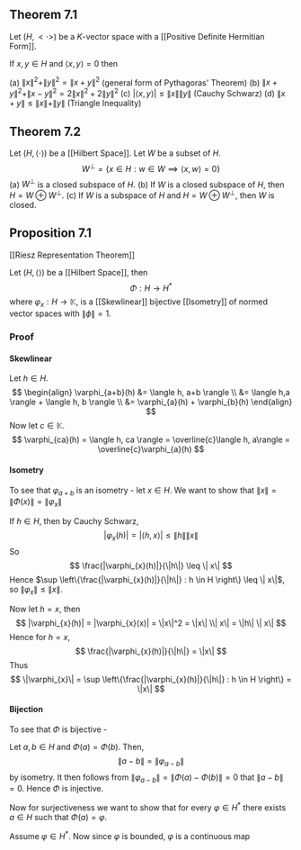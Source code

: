 ## Theorem 7.1

Let $(H, <\cdot>)$ be a $K$-vector space with a [[Positive Definite Hermitian Form]].

If $x,y \in H$ and $\langle x,y \rangle = 0$ then

(a)  $\|x\|^2 + \|y\|^2 = \|x+y\|^2$ (general form of Pythagoras' Theorem)
(b) $\|x+y\|^2 + \|x-y\|^2 = 2\|x\|^2 +2\|y\|^2$
(c) $|\langle x,y \rangle | \leq \|x\|\|y\|$ (Cauchy Schwarz)
(d) $\|x+y\| \leq \|x\| + \|y\|$ (Triangle Inequality)

## Theorem 7.2

Let $(H, \langle \cdot \rangle)$ be a [[Hilbert Space]]. Let $W$ be a subset of $H$.
$$
W^\perp = \{x \in H : w \in W \implies \langle x, w \rangle = 0\}
$$
(a) $W^\perp$ is a closed subspace of $H$.
(b) If $W$ is a closed subspace of $H$, then $H = W \oplus W^\perp$.
(c) If $W$ is a subspace of $H$ and $H = W \oplus W^\perp$, then $W$ is closed.

## Proposition 7.1
[[Riesz Representation Theorem]]

Let $(H, \langle \rangle)$ be a [[Hilbert Space]], then
$$
\Phi: H \rightarrow H^*
$$
where $\varphi_{x} : H \to \mathbb{K}$, is a [[Skewlinear]] bijective [[Isometry]] of normed vector spaces with $\|\phi\|=1$.

### Proof

#### Skewlinear

Let $h \in H$. 
$$
\begin{align}
\varphi_{a+b}(h) &= \langle h, a+b \rangle \\
&= \langle h,a \rangle + \langle h, b \rangle \\
&= \varphi_{a}(h) + \varphi_{b}(h)
\end{align}
$$
Now let $c \in \mathbb{K}$.
$$
\varphi_{ca}(h) = \langle h, ca \rangle = \overline{c}\langle h, a\rangle = \overline{c}\varphi_{a}(h)
$$
#### Isometry

To see that $\varphi_{a+b}$ is an isometry - let $x \in H$. We want to show that $\|x\| = \|\Phi(x)\| = \|\varphi_{x}\|$

If $h \in H$, then by Cauchy Schwarz,
$$
|\varphi_{x}(h)| = |\langle h, x \rangle | \leq \|h\| \| x\|
$$
So
$$
\frac{|\varphi_{x}(h)|}{\|h\|} \leq \| x\|
$$
Hence $\sup \left\{\frac{|\varphi_{x}(h)|}{\|h\|} : h \in H  \right\} \leq \| x\|$, so $\|\varphi_{x}\| \leq \| x\|$.

Now let $h = x$, then 
$$
|\varphi_{x}(h)| = |\varphi_{x}(x)| = \|x\|^2 = \|x\| \\| x\| = \|h\| \| x\|
$$
Hence for $h =x$,
$$
\frac{|\varphi_{x}(h)|}{\|h\|} = \|x\|
$$
Thus 
$$
\|\varphi_{x}\| = \sup \left\{\frac{|\varphi_{x}(h)|}{\|h\|} : h \in H  \right\} = \|x\|
$$

#### Bijection

To see that $\Phi$ is bijective -

Let $a,b \in H$ and $\Phi(a) = \Phi(b)$. Then,
$$
\|a - b\| = \|\varphi_{a-b}\|
$$
by isometry. It then follows from $\|\varphi_{a-b}\| = \| \Phi(a) - \Phi(b)\| = 0$ that $\|a-b\| = 0$. Hence $\Phi$ is injective.

Now for surjectiveness we want to show that for every $\varphi \in H^*$ there exists $a \in H$ such that $\Phi(a) = \varphi$.

Assume $\varphi \in H^*$. Now since $\varphi$ is bounded, $\varphi$ is a continuous map


